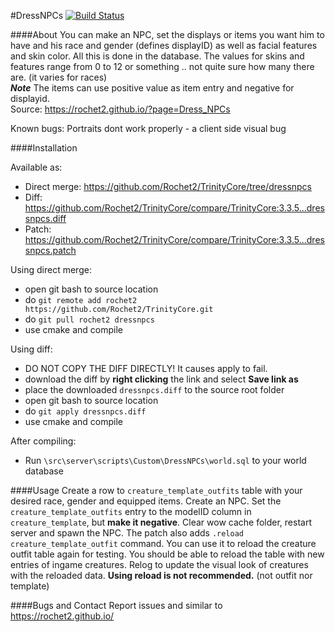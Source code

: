 #DressNPCs [![Build Status](https://travis-ci.org/Rochet2/TrinityCore.svg?branch=dressnpcs)](https://travis-ci.org/Rochet2/TrinityCore)

####About
You can make an NPC, set the displays or items you want him to have and his race and gender (defines displayID) as well as facial features and skin color.
All this is done in the database.
The values for skins and features range from 0 to 12 or something .. not quite sure how many there are. (it varies for races)<br />
***Note*** The items can use positive value as item entry and negative for displayid.<br />
Source: https://rochet2.github.io/?page=Dress_NPCs

Known bugs: Portraits dont work properly - a client side visual bug

####Installation

Available as:
- Direct merge: https://github.com/Rochet2/TrinityCore/tree/dressnpcs
- Diff: https://github.com/Rochet2/TrinityCore/compare/TrinityCore:3.3.5...dressnpcs.diff
- Patch: https://github.com/Rochet2/TrinityCore/compare/TrinityCore:3.3.5...dressnpcs.patch

Using direct merge:
- open git bash to source location
- do `git remote add rochet2 https://github.com/Rochet2/TrinityCore.git`
- do `git pull rochet2 dressnpcs`
- use cmake and compile

Using diff:
- DO NOT COPY THE DIFF DIRECTLY! It causes apply to fail.
- download the diff by __right clicking__ the link and select __Save link as__
- place the downloaded `dressnpcs.diff` to the source root folder
- open git bash to source location
- do `git apply dressnpcs.diff`
- use cmake and compile

After compiling:
- Run `\src\server\scripts\Custom\DressNPCs\world.sql` to your world database

####Usage
Create a row to `creature_template_outfits` table with your desired race, gender and equipped items.
Create an NPC. Set the `creature_template_outfits` entry to the modelID column in `creature_template`, but __make it negative__.
Clear wow cache folder, restart server and spawn the NPC.
The patch also adds `.reload creature_template_outfit` command. You can use it to reload the creature outfit table again for testing.
You should be able to reload the table with new entries of ingame creatures. Relog to update the visual look of creatures with the reloaded data.
__Using reload is not recommended.__ (not outfit nor template)

####Bugs and Contact
Report issues and similar to https://rochet2.github.io/
